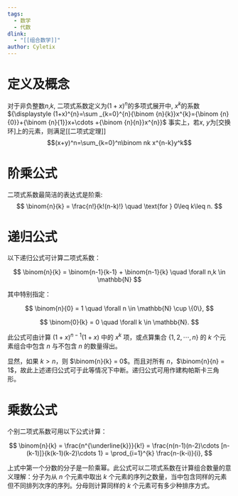 ```yaml
---
tags:
  - 数学
  - 代数
dlink:
  - "[[组合数学]]"
author: Cyletix
---
```

# 定义及概念
对于非负整数$n$,$k$, 二项式系数定义为$(1+x)^n$的多项式展开中, $x^k$的系数
${\displaystyle (1+x)^{n}=\sum _{k=0}^{n}{\binom {n}{k}}x^{k}={\binom {n}{0}}+{\binom {n}{1}}x+\cdots +{\binom {n}{n}}x^{n}}$
事实上，若$x$, $y$为[交换环]上的元素，则满足[[二项式定理]]
$$(x+y)^n=\sum_{k=0}^n\binom nk x^{n-k}y^k$$

# 阶乘公式
二项式系数最简洁的表达式是阶乘:
$$
\binom{n}{k} = \frac{n!}{k!(n-k)!} \quad \text{for } 0\leq k\leq n.
$$

# 递归公式
以下递归公式可计算二项式系数：

$$
\binom{n}{k} = \binom{n-1}{k-1} + \binom{n-1}{k} \quad \forall n,k \in \mathbb{N}
$$

其中特别指定：

$$
\binom{n}{0} = 1 \quad \forall n \in \mathbb{N} \cup \{0\},
$$

$$
\binom{0}{k} = 0 \quad \forall k \in \mathbb{N}.
$$

此公式可由计算 $(1+x)^{n-1}(1+x)$ 中的 $x^{k}$ 项，或点算集合 $\{1,2,\cdots,n\}$ 的 $k$ 个元素组合中包含 $n$ 与不包含 $n$ 的数量得出。

显然，如果 $k > n$，则 $\binom{n}{k} = 0$。而且对所有 $n$，$\binom{n}{n} = 1$，故此上述递归公式可于此等情况下中断。递归公式可用作建构帕斯卡三角形。


# 乘数公式
个别二项式系数可用以下公式计算：

$$
\binom{n}{k} = \frac{n^{\underline{k}}}{k!} = \frac{n(n-1)(n-2)\cdots [n-(k-1)]}{k(k-1)(k-2)\cdots 1} = \prod_{i=1}^{k} \frac{n-(k-i)}{i},
$$

上式中第一个分数的分子是一阶乘幂。此公式可以二项式系数在计算组合数量的意义理解：分子为从 $n$ 个元素中取出 $k$ 个元素的序列之数量，当中包含同样的元素但不同排列次序的序列。分母则计算同样的 $k$ 个元素可有多少种排序方式。
